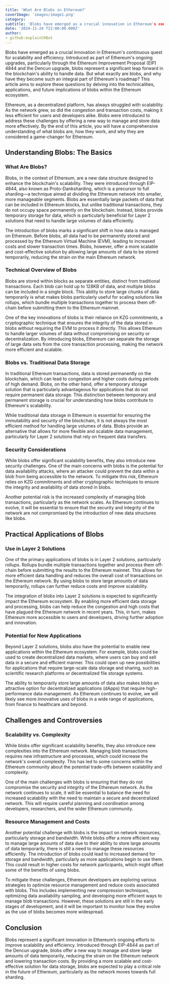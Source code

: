 ```yaml
---
title: 'What Are Blobs in Ethereum?'
coverImage: 'images/image1.png'
category:
subtitle: 'Blobs have emerged as a crucial innovation in Ethereum's continuous quest for scalability and efficiency'
date: '2024-11-24 T22:00:00.000Z'
author:
- github:explainCKBot
---
```

Blobs have emerged as a crucial innovation in Ethereum's continuous quest for scalability and efficiency. Introduced as part of Ethereum's ongoing upgrades, particularly through the Ethereum Improvement Proposal (EIP) 4844 and the Dencun upgrade, blobs represent a significant leap forward in the blockchain's ability to handle data. But what exactly are blobs, and why have they become such an integral part of Ethereum's roadmap? This article aims to explore these questions by delving into the technicalities, applications, and future implications of blobs within the Ethereum ecosystem.

Ethereum, as a decentralized platform, has always struggled with scalability. As the network grew, so did the congestion and transaction costs, making it less efficient for users and developers alike. Blobs were introduced to address these challenges by offering a new way to manage and store data more effectively. By the end of this article, you will have a comprehensive understanding of what blobs are, how they work, and why they are considered a game-changer for Ethereum.


## **Understanding Blobs: The Basics**


### **What Are Blobs?**

Blobs, in the context of Ethereum, are a new data structure designed to enhance the blockchain's scalability. They were introduced through EIP-4844, also known as Proto-Danksharding, which is a precursor to full sharding—a technique aimed at dividing the Ethereum network into smaller, more manageable segments. Blobs are essentially large packets of data that can be included in Ethereum blocks, but unlike traditional transactions, they do not occupy space permanently on the blockchain. Instead, blobs provide temporary storage for data, which is particularly beneficial for Layer 2 solutions that need to handle large volumes of data efficiently.

The introduction of blobs marks a significant shift in how data is managed on Ethereum. Before blobs, all data had to be permanently stored and processed by the Ethereum Virtual Machine (EVM), leading to increased costs and slower transaction times. Blobs, however, offer a more scalable and cost-effective solution by allowing large amounts of data to be stored temporarily, reducing the strain on the main Ethereum network.


### **Technical Overview of Blobs**

Blobs are stored within blocks as separate entities, distinct from traditional transactions. Each blob can hold up to 128KB of data, and multiple blobs can be included in a single block. This ability to store large chunks of data temporarily is what makes blobs particularly useful for scaling solutions like rollups, which bundle multiple transactions together to process them off-chain before submitting them to the Ethereum mainnet.

One of the key innovations of blobs is their reliance on KZG commitments, a cryptographic technique that ensures the integrity of the data stored in blobs without requiring the EVM to process it directly. This allows Ethereum to handle larger volumes of data without compromising on security or decentralization. By introducing blobs, Ethereum can separate the storage of large data sets from the core transaction processing, making the network more efficient and scalable.


### **Blobs vs. Traditional Data Storage**

In traditional Ethereum transactions, data is stored permanently on the blockchain, which can lead to congestion and higher costs during periods of high demand. Blobs, on the other hand, offer a temporary storage solution that is particularly advantageous for applications that do not require permanent data storage. This distinction between temporary and permanent storage is crucial for understanding how blobs contribute to Ethereum's scalability.

While traditional data storage in Ethereum is essential for ensuring the immutability and security of the blockchain, it is not always the most efficient method for handling large volumes of data. Blobs provide an alternative that allows for more flexible and scalable data management, particularly for Layer 2 solutions that rely on frequent data transfers.


### **Security Considerations**

While blobs offer significant scalability benefits, they also introduce new security challenges. One of the main concerns with blobs is the potential for data availability attacks, where an attacker could prevent the data within a blob from being accessible to the network. To mitigate this risk, Ethereum relies on KZG commitments and other cryptographic techniques to ensure the integrity and availability of data stored in blobs.

Another potential risk is the increased complexity of managing blob transactions, particularly as the network scales. As Ethereum continues to evolve, it will be essential to ensure that the security and integrity of the network are not compromised by the introduction of new data structures like blobs.


## **Practical Applications of Blobs**


### **Use in Layer 2 Solutions**

One of the primary applications of blobs is in Layer 2 solutions, particularly rollups. Rollups bundle multiple transactions together and process them off-chain before submitting the results to the Ethereum mainnet. This allows for more efficient data handling and reduces the overall cost of transactions on the Ethereum network. By using blobs to store large amounts of data temporarily, rollups can further reduce costs and improve scalability.

The integration of blobs into Layer 2 solutions is expected to significantly impact the Ethereum ecosystem. By enabling more efficient data storage and processing, blobs can help reduce the congestion and high costs that have plagued the Ethereum network in recent years. This, in turn, makes Ethereum more accessible to users and developers, driving further adoption and innovation.


### **Potential for New Applications**

Beyond Layer 2 solutions, blobs also have the potential to enable new applications within the Ethereum ecosystem. For example, blobs could be used to create decentralized data markets, where users can buy and sell data in a secure and efficient manner. This could open up new possibilities for applications that require large-scale data storage and sharing, such as scientific research platforms or decentralized file storage systems.

The ability to temporarily store large amounts of data also makes blobs an attractive option for decentralized applications (dApps) that require high-performance data management. As Ethereum continues to evolve, we will likely see more innovative uses of blobs in a wide range of applications, from finance to healthcare and beyond.


## **Challenges and Controversies**


### **Scalability vs. Complexity**

While blobs offer significant scalability benefits, they also introduce new complexities into the Ethereum network. Managing blob transactions requires new infrastructure and processes, which could increase the network's overall complexity. This has led to some concerns within the Ethereum community about the potential trade-offs between scalability and complexity.

One of the main challenges with blobs is ensuring that they do not compromise the security and integrity of the Ethereum network. As the network continues to scale, it will be essential to balance the need for increased scalability with the need to maintain a secure and decentralized network. This will require careful planning and coordination among developers, researchers, and the wider Ethereum community.


### **Resource Management and Costs**

Another potential challenge with blobs is the impact on network resources, particularly storage and bandwidth. While blobs offer a more efficient way to manage large amounts of data due to their ability to store large amounts of data temporarily, there is still a need to manage these resources efficiently. The introduction of blobs could lead to increased demand for storage and bandwidth, particularly as more applications begin to use them. This could result in higher costs for network participants, which might offset some of the benefits of using blobs.

To mitigate these challenges, Ethereum developers are exploring various strategies to optimize resource management and reduce costs associated with blobs. This includes implementing new compression techniques, optimizing data availability sampling, and developing more efficient ways to manage blob transactions. However, these solutions are still in the early stages of development, and it will be important to monitor how they evolve as the use of blobs becomes more widespread.


## **Conclusion**

Blobs represent a significant innovation in Ethereum’s ongoing efforts to improve scalability and efficiency. Introduced through EIP-4844 as part of the Dencun upgrade, blobs offer a new way to manage and store large amounts of data temporarily, reducing the strain on the Ethereum network and lowering transaction costs. By providing a more scalable and cost-effective solution for data storage, blobs are expected to play a critical role in the future of Ethereum, particularly as the network moves towards full sharding.
